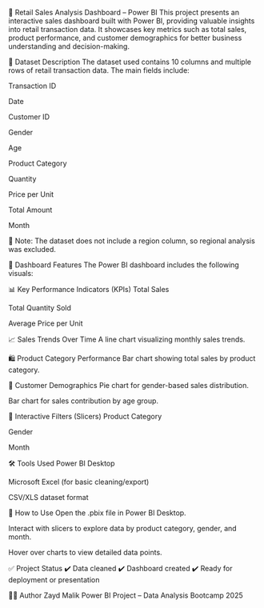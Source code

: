 🧾 Retail Sales Analysis Dashboard – Power BI
This project presents an interactive sales dashboard built with Power BI, providing valuable insights into retail transaction data. It showcases key metrics such as total sales, product performance, and customer demographics for better business understanding and decision-making.

📁 Dataset Description
The dataset used contains 10 columns and multiple rows of retail transaction data. The main fields include:

Transaction ID

Date

Customer ID

Gender

Age

Product Category

Quantity

Price per Unit

Total Amount

Month

📌 Note: The dataset does not include a region column, so regional analysis was excluded.

🎯 Dashboard Features
The Power BI dashboard includes the following visuals:

📊 Key Performance Indicators (KPIs)
Total Sales

Total Quantity Sold

Average Price per Unit

📈 Sales Trends Over Time
A line chart visualizing monthly sales trends.

🛍️ Product Category Performance
Bar chart showing total sales by product category.

👥 Customer Demographics
Pie chart for gender-based sales distribution.

Bar chart for sales contribution by age group.

🧭 Interactive Filters (Slicers)
Product Category

Gender

Month

🛠 Tools Used
Power BI Desktop

Microsoft Excel (for basic cleaning/export)

CSV/XLS dataset format

🚀 How to Use
Open the .pbix file in Power BI Desktop.

Interact with slicers to explore data by product category, gender, and month.

Hover over charts to view detailed data points.

✅ Project Status
✔️ Data cleaned
✔️ Dashboard created
✔️ Ready for deployment or presentation

🙋‍♂️ Author
Zayd Malik
Power BI Project – Data Analysis Bootcamp 2025
